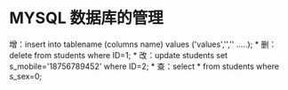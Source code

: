 # MYSQL    数据库的管理

增：insert into tablename (columns name) values ('values','','' .....);
         *       删：delete from students where ID=1;
                  *       改：update students set s_mobile='18756789452' where ID=2;
                           *       查：select * from students where s_sex=0;
		

